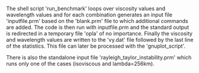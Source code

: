 The shell script 'run_benchmark' loops over viscosity values and wavelength values and
for each combination generates an input file 'inputfile.prm' based on the 'blank.prm' file
to which additional commands are added.
The code is then run with inputfile.prm and the standard output is redirected in a
temporary file 'opla' of no importance. Finally the viscosity and wavelength
values are written to the 'vy.dat' file followed by the last line of the statistics.
This file can later be processed with the 'gnuplot_script'.

There is also the standalone input file 'rayleigh_taylor_instability.prm' which
runs only one of the cases (isoviscous and lambda=256km).
